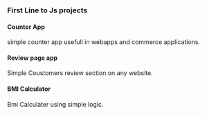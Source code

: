 ### First Line to Js projects

####  Counter App

simple counter app usefull in webapps and commerce applications.

#### Review page app

Simple Coustomers review section on any website.

#### BMI Calculator

Bmi Calculater using simple logic.